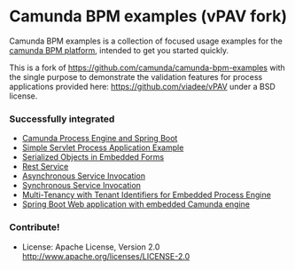 Camunda BPM examples (vPAV fork)
================================

Camunda BPM examples is a collection of focused usage examples for the [camunda BPM platform](https://github.com/camunda/camunda-bpm-platform), intended to get you started quickly. 

This is a fork of https://github.com/camunda/camunda-bpm-examples with the single purpose to demonstrate the validation features for process applications provided here: https://github.com/viadee/vPAV under a BSD license.

### Successfully integrated 
- [Camunda Process Engine and Spring Boot](deployment/spring-boot)
- [Simple Servlet Process Application Example](deployment/servlet-pa)
- [Serialized Objects in Embedded Forms](usertask/task-form-embedded-serialized-java-object)
- [Rest Service](servicetask/rest-service)
- [Asynchronous Service Invocation](servicetask/service-invocation-asynchronous)
- [Synchronous Service Invocation](servicetask/service-invocation-synchronous)
- [Multi-Tenancy with Tenant Identifiers for Embedded Process Engine](multi-tenancy/tenant-identifier-embedded)
- [Spring Boot Web application with embedded Camunda engine](spring-boot-starter/example-web)


### Contribute!

  * License: Apache License, Version 2.0  http://www.apache.org/licenses/LICENSE-2.0
